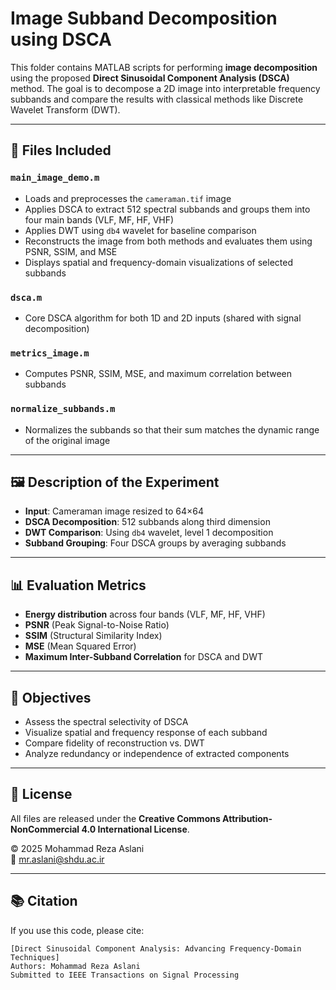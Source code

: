 # Image Subband Decomposition using DSCA

This folder contains MATLAB scripts for performing **image decomposition** using the proposed **Direct Sinusoidal Component Analysis (DSCA)** method. The goal is to decompose a 2D image into interpretable frequency subbands and compare the results with classical methods like Discrete Wavelet Transform (DWT).

---

## 📂 Files Included

### `main_image_demo.m`
- Loads and preprocesses the `cameraman.tif` image
- Applies DSCA to extract 512 spectral subbands and groups them into four main bands (VLF, MF, HF, VHF)
- Applies DWT using `db4` wavelet for baseline comparison
- Reconstructs the image from both methods and evaluates them using PSNR, SSIM, and MSE
- Displays spatial and frequency-domain visualizations of selected subbands

### `dsca.m`
- Core DSCA algorithm for both 1D and 2D inputs (shared with signal decomposition)

### `metrics_image.m`
- Computes PSNR, SSIM, MSE, and maximum correlation between subbands

### `normalize_subbands.m`
- Normalizes the subbands so that their sum matches the dynamic range of the original image

---

## 🖼️ Description of the Experiment

- **Input**: Cameraman image resized to 64×64
- **DSCA Decomposition**: 512 subbands along third dimension
- **DWT Comparison**: Using `db4` wavelet, level 1 decomposition
- **Subband Grouping**: Four DSCA groups by averaging subbands

---

## 📊 Evaluation Metrics

- **Energy distribution** across four bands (VLF, MF, HF, VHF)
- **PSNR** (Peak Signal-to-Noise Ratio)
- **SSIM** (Structural Similarity Index)
- **MSE** (Mean Squared Error)
- **Maximum Inter-Subband Correlation** for DSCA and DWT

---

## 🧪 Objectives

- Assess the spectral selectivity of DSCA
- Visualize spatial and frequency response of each subband
- Compare fidelity of reconstruction vs. DWT
- Analyze redundancy or independence of extracted components

---

## 📄 License

All files are released under the **Creative Commons Attribution-NonCommercial 4.0 International License**.

© 2025 Mohammad Reza Aslani  
📧 [mr.aslani@shdu.ac.ir](mailto:mr.aslani@shdu.ac.ir)

---

## 📚 Citation

If you use this code, please cite:

```
[Direct Sinusoidal Component Analysis: Advancing Frequency-Domain Techniques]  
Authors: Mohammad Reza Aslani  
Submitted to IEEE Transactions on Signal Processing
```